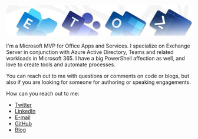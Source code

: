 ![Banner](assets/Metro_v6_Banner_GitHub.jpg)

I'm a Microsoft MVP for Office Apps and Services. I specialize on Exchange Server in conjunction with Azure Active Directory, Teams and related workloads in Microsoft 365. I have a big PowerShell affection as well, and love to create tools and automate processes.

You can reach out to me with questions or comments on code or blogs, but also if you are looking for someone for authoring or speaking engagements.

How can you reach out to me:
* [Twitter](https://twitter.com/mderooij)
* [LinkedIn](http://nl.linkedin.com/in/michelderooij)
* [E-mail](https://eightwone.com/contact)
* [GitHub](https://github.com/michelderooij)
* [Blog](https://eightwone.com)
